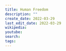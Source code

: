```yaml
---
title: Human Freedom
description: ""
create_date: 2022-03-29
last_edit_date: 2022-03-29
wikipedia: 
youtube: 
search: 
tags:
---
```


